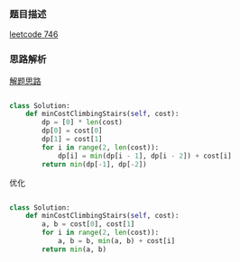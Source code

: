 ### 题目描述

[leetcode 746](https://leetcode-cn.com/problems/min-cost-climbing-stairs/)

### 思路解析

[解题思路](https://leetcode.com/problems/min-cost-climbing-stairs/discuss/?currentPage=1&orderBy=most_votes&query=)

```python

class Solution:
    def minCostClimbingStairs(self, cost):
        dp = [0] * len(cost)
        dp[0] = cost[0]
        dp[1] = cost[1]
        for i in range(2, len(cost)):
            dp[i] = min(dp[i - 1], dp[i - 2]) + cost[i]
        return min(dp[-1], dp[-2])


```

优化

```python

class Solution:
    def minCostClimbingStairs(self, cost):
        a, b = cost[0], cost[1]
        for i in range(2, len(cost)):
            a, b = b, min(a, b) + cost[i]
        return min(a, b)

```
